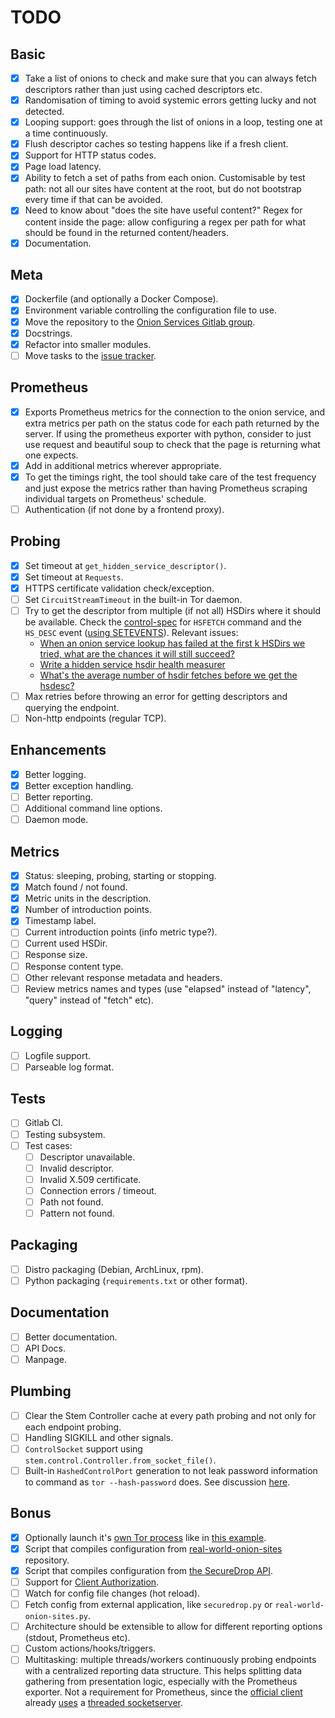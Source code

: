 # TODO

## Basic

* [x] Take a list of onions to check and make sure that you can always fetch
      descriptors rather than just using cached descriptors etc.
* [x] Randomisation of timing to avoid systemic errors getting lucky and not
      detected.
* [x] Looping support: goes through the list of onions in a loop, testing one
      at a time continuously.
* [x] Flush descriptor caches so testing happens like if a fresh client.
* [x] Support for HTTP status codes.
* [x] Page load latency.
* [x] Ability to fetch a set of paths from each onion.
      Customisable by test path: not all our sites have content at the root,
      but do not bootstrap every time if that can be avoided.
* [x] Need to know about "does the site have useful content?"
      Regex for content inside the page: allow configuring a regex per path for
      what should be found in the returned content/headers.
* [x] Documentation.

## Meta

* [x] Dockerfile (and optionally a Docker Compose).
* [x] Environment variable controlling the configuration file to use.
* [x] Move the repository to the [Onion Services Gitlab group](https://gitlab.torproject.org/tpo/onion-services).
* [x] Docstrings.
* [x] Refactor into smaller modules.
* [ ] Move tasks to the [issue tracker](https://gitlab.torproject.org/tpo/onion-services/onionprobe/-/issues).

## Prometheus

* [x] Exports Prometheus metrics for the connection to the onion service, and
      extra metrics per path on the status code for each path returned by the server.
      If using the prometheus exporter with python, consider to just use request and
      beautiful soup to check that the page is returning what one expects.
* [x] Add in additional metrics wherever appropriate.
* [x] To get the timings right, the tool should take care of the test frequency and
      just expose the metrics rather than having Prometheus scraping individual
      targets on Prometheus' schedule.
* [ ] Authentication (if not done by a frontend proxy).

## Probing

* [x] Set timeout at `get_hidden_service_descriptor()`.
* [x] Set timeout at `Requests`.
* [x] HTTPS certificate validation check/exception.
* [ ] Set `CircuitStreamTimeout` in the built-in Tor daemon.
* [ ] Try to get the descriptor from multiple (if not all) HSDirs where it
      should be available. Check the [control-spec](https://gitlab.torproject.org/tpo/core/torspec/-/blob/main/control-spec.txt)
      for `HSFETCH` command and the `HS_DESC` event ([using SETEVENTS](https://stem.torproject.org/tutorials/down_the_rabbit_hole.html)).
      Relevant issues:
    * [When an onion service lookup has failed at the first k HSDirs we tried, what are the chances it will still succeed?](https://gitlab.torproject.org/tpo/network-health/analysis/-/issues/28)
    * [Write a hidden service hsdir health measurer](https://gitlab.torproject.org/tpo/network-health/metrics/analysis/-/issues/13209)
    * [What's the average number of hsdir fetches before we get the hsdesc?](https://gitlab.torproject.org/tpo/core/tor/-/issues/13208)
* [ ] Max retries before throwing an error for getting descriptors and querying the endpoint.
* [ ] Non-http endpoints (regular TCP).

## Enhancements

* [x] Better logging.
* [x] Better exception handling.
* [ ] Better reporting.
* [ ] Additional command line options.
* [ ] Daemon mode.

## Metrics

* [x] Status: sleeping, probing, starting or stopping.
* [x] Match found / not found.
* [x] Metric units in the description.
* [x] Number of introduction points.
* [x] Timestamp label.
* [ ] Current introduction points (info metric type?).
* [ ] Current used HSDir.
* [ ] Response size.
* [ ] Response content type.
* [ ] Other relevant response metadata and headers.
* [ ] Review metrics names and types (use "elapsed" instead of "latency", "query" instead of "fetch" etc).

## Logging

* [ ] Logfile support.
* [ ] Parseable log format.

## Tests

* [ ] Gitlab CI.
* [ ] Testing subsystem.
* [ ] Test cases:
  * [ ] Descriptor unavailable.
  * [ ] Invalid descriptor.
  * [ ] Invalid X.509 certificate.
  * [ ] Connection errors / timeout.
  * [ ] Path not found.
  * [ ] Pattern not found.

## Packaging

* [ ] Distro packaging (Debian, ArchLinux, rpm).
* [ ] Python packaging (`requirements.txt` or other format).

## Documentation

* [ ] Better documentation.
* [ ] API Docs.
* [ ] Manpage.

## Plumbing

* [ ] Clear the Stem Controller cache at every path probing and not only for each endpoint probing.
* [ ] Handling SIGKILL and other signals.
* [ ] `ControlSocket` support using `stem.control.Controller.from_socket_file()`.
* [ ] Built-in `HashedControlPort` generation to not leak password information to command as `tor --hash-password` does.
      See discussion [here](https://tor.stackexchange.com/questions/6448/how-does-the-tor-hash-password-option-work#12068).

## Bonus

* [x] Optionally launch it's [own Tor process](https://stem.torproject.org/api/process.html)
      like in [this example](https://stem.torproject.org/tutorials/to_russia_with_love.html#using-pycurl).
* [x] Script that compiles configuration from [real-world-onion-sites](https://github.com/alecmuffett/real-world-onion-sites) repository.
* [x] Script that compiles configuration from [the SecureDrop API](https://securedrop.org/api/v1/directory/).
* [ ] Support for [Client Authorization](https://community.torproject.org/onion-services/advanced/client-auth/).
* [ ] Watch for config file changes (hot reload).
* [ ] Fetch config from external application, like `securedrop.py` or `real-world-onion-sites.py`.
* [ ] Architecture should be extensible to allow for different reporting options (stdout, Prometheus etc).
* [ ] Custom actions/hooks/triggers.
* [ ] Multitasking: multiple threads/workers continuously probing endpoints
      with a centralized reporting data structure. This helps splitting
      data gathering from presentation logic, especially with the Prometheus
      exporter. Not a requirement for Prometheus, since the [official client](https://github.com/prometheus/client_python)
      already [uses](https://github.com/prometheus/client_python/blob/789b24a47148f63109626958fe2eb1ad9231f9c3/prometheus_client/exposition.py#L142)
      a [threaded socketserver](https://docs.python.org/3.8/library/socketserver.html#socketserver.ThreadingMixIn).
